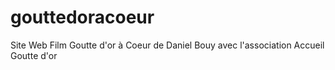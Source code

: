 # gouttedoracoeur
Site Web Film Goutte d'or à Coeur de Daniel Bouy avec l'association Accueil Goutte d'or
